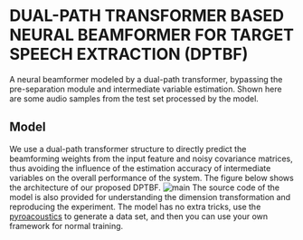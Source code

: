 # DUAL-PATH TRANSFORMER BASED NEURAL BEAMFORMER FOR TARGET SPEECH EXTRACTION (DPTBF)
A neural beamformer modeled by a dual-path transformer, bypassing the pre-separation module and intermediate variable estimation.
Shown here are some audio samples from the test set processed by the model.

## Model
We use a dual-path transformer structure to directly predict the beamforming weights from the input feature and noisy covariance matrices, thus avoiding the influence of the estimation accuracy of intermediate variables on the overall performance of the system.
The figure below shows the architecture of our proposed DPTBF.
![main](https://github.com/Aworselife/DPTBF/assets/39001332/4b4bc272-17fc-4a6a-9f78-5b074ea11b1b)
The source code of the model is also provided for understanding the dimension transformation and reproducing the experiment.
The model has no extra tricks, use the [pyroacoustics](https://github.com/LCAV/pyroomacoustics) to generate a data set, and then you can use your own framework for normal training.
